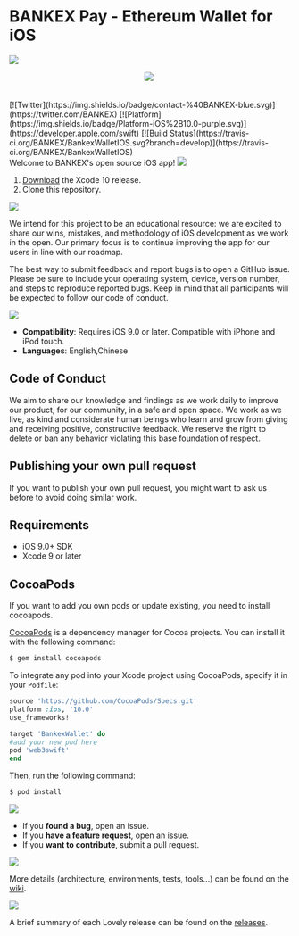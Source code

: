 # BANKEX Pay - Ethereum Wallet for iOS


<img src="/Badge/Pay-General.png">


<p align="center">
 <a href="https://itunes.apple.com/ru/app/bankex-pay/id1411403963?l=en&mt=8"><img src="/Badge/appStore.svg"/></a>
 </p>
 
 <br>
[![Twitter](https://img.shields.io/badge/contact-%40BANKEX-blue.svg)](https://twitter.com/BANKEX)
[![Platform](https://img.shields.io/badge/Platform-iOS%2B10.0-purple.svg)](https://developer.apple.com/swift)
[![Build Status](https://travis-ci.org/BANKEX/BankexWalletIOS.svg?branch=develop)](https://travis-ci.org/BANKEX/BankexWalletIOS)

<br>
Welcome to BANKEX's open source iOS app!



<img src="/Badge/Getting Started.png">

1. [Download](https://developer.apple.com/xcode/download/) the Xcode 10 release.
1. Clone this repository.


<img src="/Badge/Contributing.png">


We intend for this project to be an educational resource: we are excited to
share our wins, mistakes, and methodology of iOS development as we work
in the open. Our primary focus is to continue improving the app for our users in
line with our roadmap.

The best way to submit feedback and report bugs is to open a GitHub issue.
Please be sure to include your operating system, device, version number, and
steps to reproduce reported bugs. Keep in mind that all participants will be
expected to follow our code of conduct.

<img src="/Badge/Information.png">


- **Compatibility**: Requires iOS 9.0 or later. Compatible with iPhone and iPod touch.
- **Languages**: English,Chinese

## Code of Conduct

We aim to share our knowledge and findings as we work daily to improve our
product, for our community, in a safe and open space. We work as we live, as
kind and considerate human beings who learn and grow from giving and receiving
positive, constructive feedback. We reserve the right to delete or ban any
behavior violating this base foundation of respect.

## Publishing your own pull request
If you want to publish your own pull request, you might want to ask us before to avoid doing similar work.

## Requirements
- iOS 9.0+ SDK
- Xcode 9 or later

## CocoaPods
If you want to add you own pods or update existing, you need to install cocoapods.

[CocoaPods](http://cocoapods.org) is a dependency manager for Cocoa projects. You can install it with the following command:

```bash
$ gem install cocoapods
```


To integrate any pod into your Xcode project using CocoaPods, specify it in your `Podfile`:

```ruby
source 'https://github.com/CocoaPods/Specs.git'
platform :ios, '10.0'
use_frameworks!

target 'BankexWallet' do
#add your new pod here
pod 'web3swift'
end
```

Then, run the following command:

```bash
$ pod install
```
<img src="/Badge/Communication.png">


- If you **found a bug**, open an issue.
- If you **have a feature request**, open an issue.
- If you **want to contribute**, submit a pull request.


<img src="/Badge/Details.png">


More details (architecture, environments, tests, tools...) can be found on the [wiki](https://github.com/BANKEX/BankexWalletIOS/wiki).

<img src="/Badge/Change-Log.png">

A brief summary of each Lovely release can be found on the [releases](https://github.com/BANKEX/BankexWalletIOS/releases).
